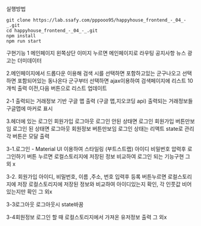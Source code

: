 실행방법
```
git clone https://lab.ssafy.com/pppooo95/happyhouse_frontend_-_04_-_.git
cd happyhouse_frontend_-_04_-_.git
npm install
npm run start
```

구현기능
1 메인페이지
왼쪽상단 이미지 누르면 메인페이지로 라우팅
공지사항 뉴스 광고는 더미데이터

2.메인페이지에서 드롭다운 이용해 검색
시를 선택하면 포함하고있는 군구나오고 선택하면 포함되어있는 동나온다
군구부터 선택하면 ajax이용하여 검색페이지에 리스트 10개씩 출력
이전,다음 버튼으로 리스트 업데이트

2-1 출력되는 거래정보 기반 구글 맵 출력 (구글 맵,지오코딩 api)
출력되는 거래정보들 구글맵에 마커로 표시

3.헤더에 있는 로그인 회원가입 로그아웃 
로그인 안된 상태면 로그인 회원가입 버튼만보임
로그인 된 상태면 로그아웃 회원정보 버튼만보임
로그인 상태는 리액트 state로 관리
각 버튼은 모달 출력

3-1.로그인 - Material UI 이용하여 스타일링 (부트스트랩)
아이디 비밀번호 압력후 로그인하기 버튼 누르면 로컬스토리지에 저장된 정보 비교하여 로그인 되는 기능구현
그 외 x

3-2. 회원가입
아이디, 비밀번호, 이름 ,주소, 번호 입력후 등록 버튼누르면 로컬스토리지에 저장
로컬스토리지에 저장된 정보와 비교하여 아이디있는지 확인, 각 인풋값 비어있는지만 확인
그 외x

3-3로그아웃
로그아웃시 state바꿈

3-4회원정보
로그인 할 때 로컬스토리지에서 가져온 유저정보 출력 
그 외x

